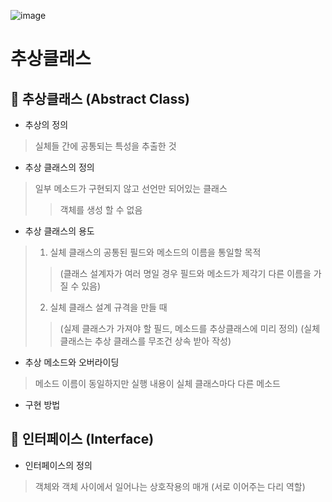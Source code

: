 ![image](https://user-images.githubusercontent.com/96763658/174206073-1f4850b7-4a95-4663-a09e-5f4481702a0a.png)


추상클래스
==========================
## :wrench: 추상클래스 (Abstract Class)
* 추상의 정의
> 실체들 간에 공통되는 특성을 추출한 것

* 추상 클래스의 정의
> 일부 메소드가 구현되지 않고 선언만 되어있는 클래스
>> 객체를 생성 할 수 없음

* 추상 클래스의 용도
> 1. 실체 클래스의 공통된 필드와 메소드의 이름을 통일할 목적
>> (클래스 설계자가 여러 명일 경우 필드와 메소드가 제각기 다른 이름을 가질 수 있음)
> 2. 실체 클래스 설계 규격을 만들 때
>> (실제 클래스가 가져야 할 필드, 메소드를 추상클래스에 미리 정의)
>> (실체 클래스는 추상 클래스를 무조건 상속 받아 작성)

* 추상 메소드와 오버라이딩
> 메소드 이름이 동일하지만 실행 내용이 실체 클래스마다 다른 메소드

* 구현 방법

## :wrench: 인터페이스 (Interface)
* 인터페이스의 정의
> 객체와 객체 사이에서 일어나는 상호작용의 매개 (서로 이어주는 다리 역할)
